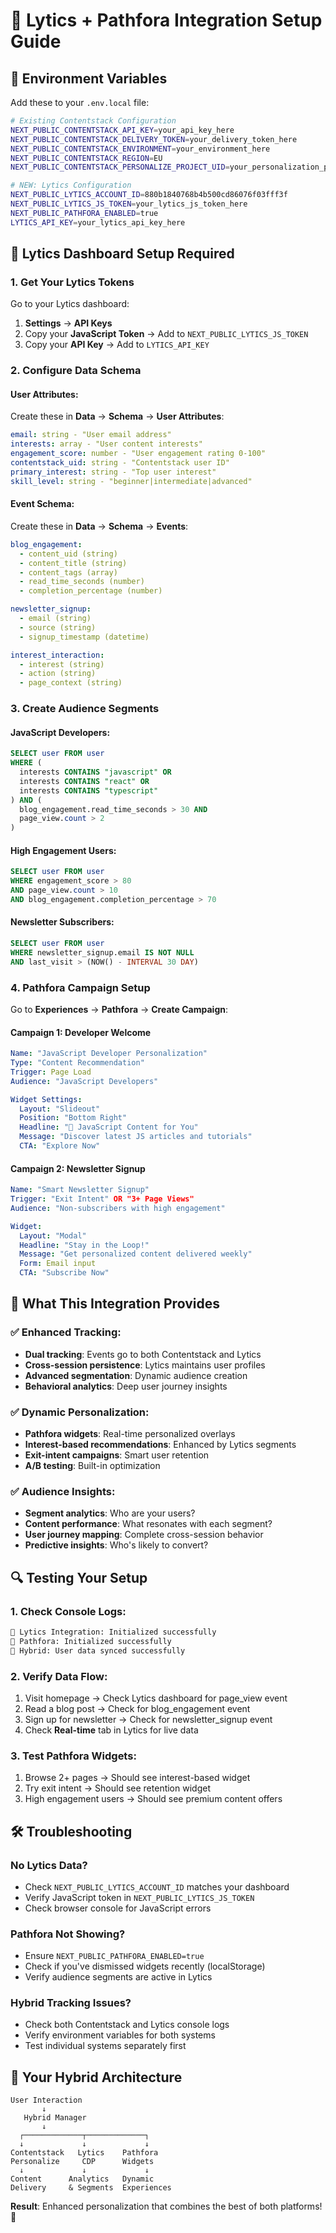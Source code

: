 # 🎯 Lytics + Pathfora Integration Setup Guide

## 🔧 Environment Variables

Add these to your `.env.local` file:

```bash
# Existing Contentstack Configuration
NEXT_PUBLIC_CONTENTSTACK_API_KEY=your_api_key_here
NEXT_PUBLIC_CONTENTSTACK_DELIVERY_TOKEN=your_delivery_token_here
NEXT_PUBLIC_CONTENTSTACK_ENVIRONMENT=your_environment_here
NEXT_PUBLIC_CONTENTSTACK_REGION=EU
NEXT_PUBLIC_CONTENTSTACK_PERSONALIZE_PROJECT_UID=your_personalization_project_uid_here

# NEW: Lytics Configuration
NEXT_PUBLIC_LYTICS_ACCOUNT_ID=880b1840768b4b500cd86076f03fff3f
NEXT_PUBLIC_LYTICS_JS_TOKEN=your_lytics_js_token_here
NEXT_PUBLIC_PATHFORA_ENABLED=true
LYTICS_API_KEY=your_lytics_api_key_here
```

## 🎯 Lytics Dashboard Setup Required

### 1. Get Your Lytics Tokens

Go to your Lytics dashboard:
1. **Settings** → **API Keys** 
2. Copy your **JavaScript Token** → Add to `NEXT_PUBLIC_LYTICS_JS_TOKEN`
3. Copy your **API Key** → Add to `LYTICS_API_KEY`

### 2. Configure Data Schema

#### User Attributes:
Create these in **Data** → **Schema** → **User Attributes**:

```yaml
email: string - "User email address"
interests: array - "User content interests" 
engagement_score: number - "User engagement rating 0-100"
contentstack_uid: string - "Contentstack user ID"
primary_interest: string - "Top user interest"
skill_level: string - "beginner|intermediate|advanced"
```

#### Event Schema:
Create these in **Data** → **Schema** → **Events**:

```yaml
blog_engagement:
  - content_uid (string)
  - content_title (string) 
  - content_tags (array)
  - read_time_seconds (number)
  - completion_percentage (number)

newsletter_signup:
  - email (string)
  - source (string)
  - signup_timestamp (datetime)

interest_interaction:
  - interest (string)
  - action (string)
  - page_context (string)
```

### 3. Create Audience Segments

#### JavaScript Developers:
```sql
SELECT user FROM user 
WHERE (
  interests CONTAINS "javascript" OR
  interests CONTAINS "react" OR 
  interests CONTAINS "typescript"
) AND (
  blog_engagement.read_time_seconds > 30 AND
  page_view.count > 2
)
```

#### High Engagement Users:
```sql
SELECT user FROM user
WHERE engagement_score > 80
AND page_view.count > 10
AND blog_engagement.completion_percentage > 70
```

#### Newsletter Subscribers:
```sql
SELECT user FROM user
WHERE newsletter_signup.email IS NOT NULL
AND last_visit > (NOW() - INTERVAL 30 DAY)
```

### 4. Pathfora Campaign Setup

Go to **Experiences** → **Pathfora** → **Create Campaign**:

#### Campaign 1: Developer Welcome
```yaml
Name: "JavaScript Developer Personalization"
Type: "Content Recommendation"
Trigger: Page Load
Audience: "JavaScript Developers"

Widget Settings:
  Layout: "Slideout"
  Position: "Bottom Right"
  Headline: "🚀 JavaScript Content for You"
  Message: "Discover latest JS articles and tutorials"
  CTA: "Explore Now"
```

#### Campaign 2: Newsletter Signup
```yaml
Name: "Smart Newsletter Signup"
Trigger: "Exit Intent" OR "3+ Page Views"
Audience: "Non-subscribers with high engagement"

Widget:
  Layout: "Modal"
  Headline: "Stay in the Loop!"
  Message: "Get personalized content delivered weekly"
  Form: Email input
  CTA: "Subscribe Now"
```

## 🚀 What This Integration Provides

### ✅ Enhanced Tracking:
- **Dual tracking**: Events go to both Contentstack and Lytics
- **Cross-session persistence**: Lytics maintains user profiles
- **Advanced segmentation**: Dynamic audience creation
- **Behavioral analytics**: Deep user journey insights

### ✅ Dynamic Personalization:
- **Pathfora widgets**: Real-time personalized overlays
- **Interest-based recommendations**: Enhanced by Lytics segments
- **Exit-intent campaigns**: Smart user retention
- **A/B testing**: Built-in optimization

### ✅ Audience Insights:
- **Segment analytics**: Who are your users?
- **Content performance**: What resonates with each segment?
- **User journey mapping**: Complete cross-session behavior
- **Predictive insights**: Who's likely to convert?

## 🔍 Testing Your Setup

### 1. Check Console Logs:
```bash
🎯 Lytics Integration: Initialized successfully
🎨 Pathfora: Initialized successfully  
🔀 Hybrid: User data synced successfully
```

### 2. Verify Data Flow:
1. Visit homepage → Check Lytics dashboard for page_view event
2. Read a blog post → Check for blog_engagement event
3. Sign up for newsletter → Check for newsletter_signup event
4. Check **Real-time** tab in Lytics for live data

### 3. Test Pathfora Widgets:
1. Browse 2+ pages → Should see interest-based widget
2. Try exit intent → Should see retention widget  
3. High engagement users → Should see premium content offers

## 🛠️ Troubleshooting

### No Lytics Data?
- Check `NEXT_PUBLIC_LYTICS_ACCOUNT_ID` matches your dashboard
- Verify JavaScript token in `NEXT_PUBLIC_LYTICS_JS_TOKEN`
- Check browser console for JavaScript errors

### Pathfora Not Showing?
- Ensure `NEXT_PUBLIC_PATHFORA_ENABLED=true`
- Check if you've dismissed widgets recently (localStorage)
- Verify audience segments are active in Lytics

### Hybrid Tracking Issues?
- Check both Contentstack and Lytics console logs
- Verify environment variables for both systems
- Test individual systems separately first

## 🎯 Your Hybrid Architecture

```
User Interaction
       ↓
   Hybrid Manager
       ↓
  ┌─────────────┬─────────────┐
  ↓             ↓             ↓
Contentstack   Lytics    Pathfora
Personalize     CDP      Widgets
  ↓             ↓             ↓
Content      Analytics   Dynamic
Delivery     & Segments  Experiences
```

**Result**: Enhanced personalization that combines the best of both platforms! 🚀
